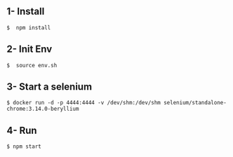 

## 1- Install 
```
$  npm install
```


## 2- Init Env 
```
$  source env.sh
```

## 3- Start a selenium 

```
$ docker run -d -p 4444:4444 -v /dev/shm:/dev/shm selenium/standalone-chrome:3.14.0-beryllium

```

## 4- Run

```
$ npm start

```